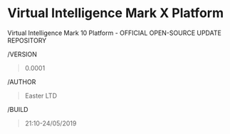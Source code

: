 # Virtual Intelligence Mark X Platform
Virtual Intelligence Mark 10 Platform - OFFICIAL OPEN-SOURCE UPDATE REPOSITORY

/VERSION 
>0.0001

/AUTHOR 
>Easter LTD

/BUILD 
>21:10-24/05/2019
